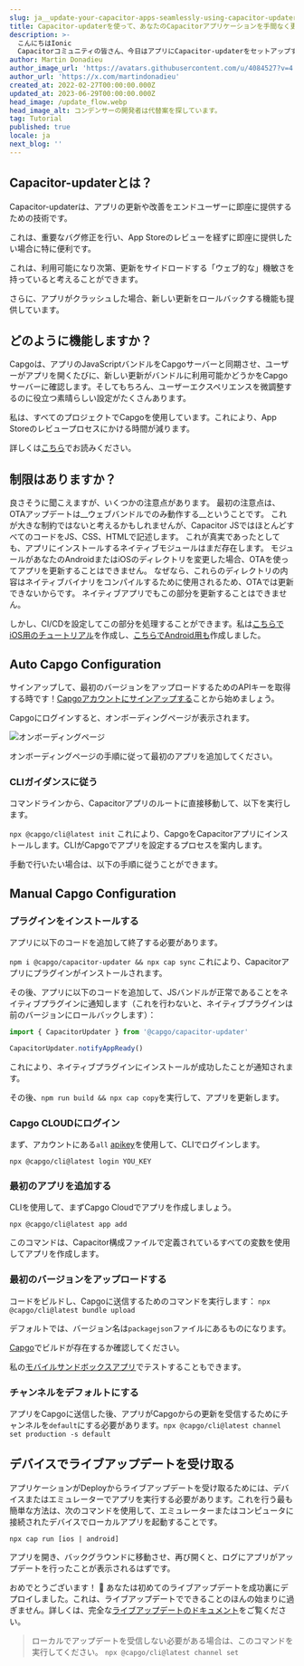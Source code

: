 ```yaml
---
slug: ja__update-your-capacitor-apps-seamlessly-using-capacitor-updater
title: Capacitor-updaterを使って、あなたのCapacitorアプリケーションを手間なく更新しましょう。
description: >-
  こんにちはIonic
  Capacitorコミュニティの皆さん、今日はアプリにCapacitor-updaterをセットアップする手助けをします。これにより、問題なくリリースを実行できます。
author: Martin Donadieu
author_image_url: 'https://avatars.githubusercontent.com/u/4084527?v=4'
author_url: 'https://x.com/martindonadieu'
created_at: 2022-02-27T00:00:00.000Z
updated_at: 2023-06-29T00:00:00.000Z
head_image: /update_flow.webp
head_image_alt: コンデンサーの開発者は代替案を探しています。
tag: Tutorial
published: true
locale: ja
next_blog: ''
---
```


## Capacitor-updaterとは？

Capacitor-updaterは、アプリの更新や改善をエンドユーザーに即座に提供するための技術です。

これは、重要なバグ修正を行い、App Storeのレビューを経ずに即座に提供したい場合に特に便利です。

これは、利用可能になり次第、更新をサイドロードする「ウェブ的な」機敏さを持っていると考えることができます。

さらに、アプリがクラッシュした場合、新しい更新をロールバックする機能も提供しています。

## どのように機能しますか？

Capgoは、アプリのJavaScriptバンドルをCapgoサーバーと同期させ、ユーザーがアプリを開くたびに、新しい更新がバンドルに利用可能かどうかをCapgoサーバーに確認します。そしてもちろん、ユーザーエクスペリエンスを微調整するのに役立つ素晴らしい設定がたくさんあります。

私は、すべてのプロジェクトでCapgoを使用しています。これにより、App Storeのレビュープロセスにかける時間が減ります。

詳しくは[こちら](https://capgoapp/)でお読みください。

## 制限はありますか？

良さそうに聞こえますが、いくつかの注意点があります。
最初の注意点は、OTAアップデートは__ウェブバンドルでのみ動作する__ということです。
これが大きな制約ではないと考えるかもしれませんが、Capacitor JSではほとんどすべてのコードをJS、CSS、HTMLで記述します。
これが真実であったとしても、アプリにインストールするネイティブモジュールはまだ存在します。
モジュールがあなたのAndroidまたはiOSのディレクトリを変更した場合、OTAを使ってアプリを更新することはできません。
なぜなら、これらのディレクトリの内容はネイティブバイナリをコンパイルするために使用されるため、OTAでは更新できないからです。
ネイティブアプリでもこの部分を更新することはできません。

しかし、CI/CDを設定してこの部分を処理することができます。私は[こちらでiOS用のチュートリアル](https://capgoapp/blog/automatic-capacitor-ios-build-github-action/)を作成し、[こちらでAndroid用も](https://capgoapp/blog/automatic-capacitor-android-build-github-action/)作成しました。

## Auto Capgo Configuration

サインアップして、最初のバージョンをアップロードするためのAPIキーを取得する時です！[Capgoアカウントにサインアップする](https://capgoapp/register/)ことから始めましょう。

Capgoにログインすると、オンボーディングページが表示されます。

![オンボーディングページ](/onboarding_1_newwebp)

オンボーディングページの手順に従って最初のアプリを追加してください。

### CLIガイダンスに従う

コマンドラインから、Capacitorアプリのルートに直接移動して、以下を実行します。

`npx @capgo/cli@latest init`
これにより、CapgoをCapacitorアプリにインストールします。CLIがCapgoでアプリを設定するプロセスを案内します。

手動で行いたい場合は、以下の手順に従うことができます。

## Manual Capgo Configuration

### プラグインをインストールする

アプリに以下のコードを追加して終了する必要があります。

`npm i @capgo/capacitor-updater && npx cap sync`
これにより、Capacitorアプリにプラグインがインストールされます。

その後、アプリに以下のコードを追加して、JSバンドルが正常であることをネイティブプラグインに通知します（これを行わないと、ネイティブプラグインは前のバージョンにロールバックします）：

```js
import { CapacitorUpdater } from '@capgo/capacitor-updater'

CapacitorUpdater.notifyAppReady()
```

これにより、ネイティブプラグインにインストールが成功したことが通知されます。

その後、`npm run build && npx cap copy`を実行して、アプリを更新します。

### Capgo CLOUDにログイン

まず、アカウントにある`all` [apikey](https://webcapgoapp/dashboard/apikeys/)を使用して、CLIでログインします。

`npx @capgo/cli@latest login YOU_KEY`

### 最初のアプリを追加する

CLIを使用して、まずCapgo Cloudでアプリを作成しましょう。

`npx @capgo/cli@latest app add`

このコマンドは、Capacitor構成ファイルで定義されているすべての変数を使用してアプリを作成します。

### 最初のバージョンをアップロードする

コードをビルドし、Capgoに送信するためのコマンドを実行します：
`npx @capgo/cli@latest bundle upload`

デフォルトでは、バージョン名は`packagejson`ファイルにあるものになります。

[Capgo](https://webcapgoapp/)でビルドが存在するか確認してください。

私の[モバイルサンドボックスアプリ](https://capgoapp/app_mobile/)でテストすることもできます。

### チャンネルをデフォルトにする

アプリをCapgoに送信した後、アプリがCapgoからの更新を受信するためにチャンネルを`default`にする必要があります。`npx @capgo/cli@latest channel set production -s default`

## デバイスでライブアップデートを受け取る

アプリケーションがDeployからライブアップデートを受け取るためには、デバイスまたはエミュレーターでアプリを実行する必要があります。これを行う最も簡単な方法は、次のコマンドを使用して、エミュレーターまたはコンピュータに接続されたデバイスでローカルアプリを起動することです。

    npx cap run [ios | android]

アプリを開き、バックグラウンドに移動させ、再び開くと、ログにアプリがアップデートを行ったことが表示されるはずです。

おめでとうございます！ 🎉 あなたは初めてのライブアップデートを成功裏にデプロイしました。これは、ライブアップデートでできることのほんの始まりに過ぎません。詳しくは、完全な[ライブアップデートのドキュメント](/docs/plugin/cloud-mode/getting-started/)をご覧ください。

> ローカルでアップデートを受信しない必要がある場合は、このコマンドを実行してください。
`npx @capgo/cli@latest channel set`